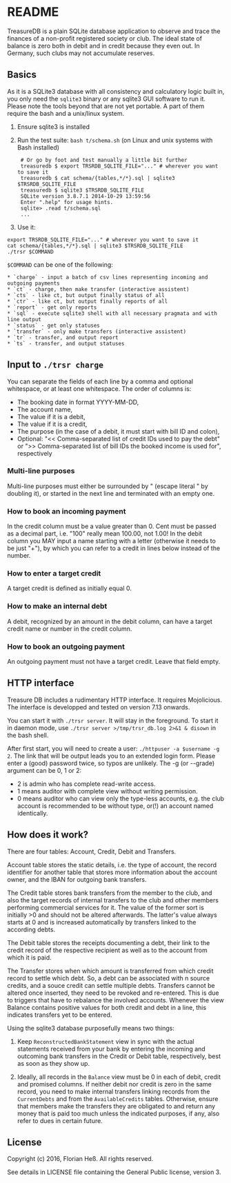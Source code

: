 README
======

TreasureDB is a plain SQLite database application to observe and trace the finances of a
non-profit registered society or club.  The ideal state of balance is zero both in debit
and in credit because they even out. In Germany, such clubs may not accumulate reserves.

Basics
------

As it is a SQLite3 database with all consistency and calculatory logic built in, you only
need the `sqlite3` binary or any sqlite3 GUI software to run it. Please note the tools
beyond that are not yet portable. A part of them require the bash and a unix/linux system.

1. Ensure sqlite3 is installed

1. Run the test suite: `bash t/schema.sh` (on Linux and unix systems with Bash installed)

        # Or go by foot and test manually a little bit further
        treasuredb $ export TRSRDB_SQLITE_FILE="..." # wherever you want to save it
        treasuredb $ cat schema/{tables,*/*}.sql | sqlite3 $TRSRDB_SQLITE_FILE
        treasuredb $ sqlite3 $TRSRDB_SQLITE_FILE
        SQLite version 3.8.7.1 2014-10-29 13:59:56
        Enter ".help" for usage hints.
        sqlite> .read t/schema.sql
        ...

1. Use it:

  ```
  export TRSRDB_SQLITE_FILE="..." # wherever you want to save it 
  cat schema/{tables,*/*}.sql | sqlite3 $TRSRDB_SQLITE_FILE
  ./trsr $COMMAND
  ```

  `$COMMAND` can be one of the following:

    * `charge` - input a batch of csv lines representing incoming and outgoing payments
    * `ct` - charge, then make transfer (interactive assistent)
    * `cts` - like ct, but output finally status of all
    * `ctr` - like ct, but output finally reports of all
    * `report` - get only reports
    * `sql` - execute sqlite3 shell with all necessary pragmata and with line output
    * `status` - get only statuses
    * `transfer` - only make transfers (interactive assistent)
    * `tr` - transfer, and output report
    * `ts` - transfer, and output statuses

Input to `./trsr charge`
------------------------

You can separate the fields of each line by a comma and optional whitespace, or at least one whitespace. The order of columns is:

 * The booking date in format YYYY-MM-DD,
 * The account name,
 * The value if it is a debit,
 * The value if it is a credit,
 * The purpose (in the case of a debit, it must start with bill ID and colon),
 * Optional: "<< Comma-separated list of credit IDs used to pay the debt" or ">> Comma-separated list of bill IDs the booked income is used for", respectively

### Multi-line purposes

Multi-line purposes must either be surrounded by " (escape literal " by doubling it), or started in the next line and terminated with an empty one.

### How to book an incoming payment

In the credit column must be a value greater than 0. Cent must be passed as a decimal part, i.e. "100" really mean 100.00, not 1.00! In the debit column you MAY input a name starting with a letter (otherwise it needs to be just "+"), by which you can refer to a credit in lines below instead of the number.

### How to enter a target credit

A target credit is defined as initially equal 0.

### How to make an internal debt

A debit, recognized by an amount in the debit column, can have a target credit name or number in the credit column.

### How to book an outgoing payment

An outgoing payment must not have a target credit. Leave that field empty.

HTTP interface
--------------

Treasure DB includes a rudimentary HTTP interface. It requires Mojolicious. The interface
is developped and tested on version 7.13 onwards. 

You can start it with `./trsr server`. It will stay in the foreground. To start it in daemon mode,
use `./trsr server >/tmp/trsr_db.log 2>&1 & disown` in the bash shell.

After first start, you will need to create a user: `./httpuser -a $username -g 2`.
The link that will be output leads you to an extended login form. Please enter a (good) password
twice, so typos are unlikely. The -g (or --grade) argument can be 0, 1 or 2:

  * 2 is admin who has complete read-write access.
  * 1 means auditor with complete view without writing permission.
  * 0 means auditor who can view only the type-less accounts, e.g.
    the club account is recommended to be without type, or(!) an account
    named identically.


How does it work?
-----------------

There are four tables: Account, Credit, Debit and Transfers.

Account table stores the static details, i.e. the type of account, the record identifier for
another table that stores more information about the account owner, and the IBAN for outgoing
bank transfers.

The Credit table stores bank transfers from the member to the club, and also the target
records of internal transfers to the club and other members performing commercial services for
it. The value of the former sort is initially >0 and should not be altered afterwards.
The latter's value always starts at 0 and is increased automatically by transfers linked to the
according debts.

The Debit table stores the receipts documenting a debt, their link to the credit record of the
respective recipient as well as to the account from which it is paid.

The Transfer stores when which amount is transferred from which credit record to settle which debt.
So, a debt can be associated with n source credits, and a souce credit can settle multiple debts.
Transfers cannot be altered once inserted, they need to be revoked and re-entered. This is due to
triggers that have to rebalance the involved accounts. Whenever the view Balance contains positive
values for both credit and debt in a line, this indicates transfers yet to be entered.

Using the sqlite3 database purposefully means two things:

 1. Keep `ReconstructedBankStatement` view in sync with the actual statements received from your bank
   by entering the incoming and outcoming bank transfers in the Credit or Debit table, respectively,
   best as soon as they show up.

 2. Ideally, all records in the `Balance` view must be 0 in each of debit, credit and promised
   columns. If neither debit nor credit is zero in the same record, you need to make internal transfers
   linking records from the `CurrentDebts` and from the `AvailableCredits` tables. Otherwise,
   ensure that members make the transfers they are obligated to and return any money that is paid
   too much unless the indicated purposes, if any, also refer to dues in certain future.

License
-------

Copyright (c) 2016, Florian Heß.
All rights reserved.

See details in LICENSE file containing the General Public license, version 3.
